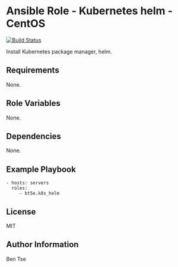 Ansible Role - Kubernetes helm - CentOS
=======================================

[![Build Status](https://travis-ci.org/bt5e/ansible-role-k8s-helm.svg?branch=master)](https://travis-ci.org/bt5e/ansible-role-k8s-helm)

Install Kubernetes package manager, helm.

Requirements
------------

None.

Role Variables
--------------

None.

Dependencies
------------

None.

Example Playbook
----------------

    - hosts: servers
      roles:
         - bt5e.k8s_helm

License
-------

MIT

Author Information
------------------

Ben Tse
